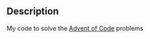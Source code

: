 ## Description

My code to solve the [Advent of Code](https://adventofcode.com/2024/about) problems
